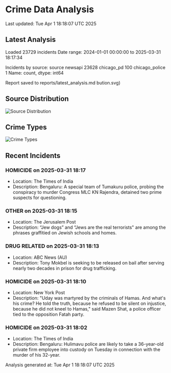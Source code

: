 # Crime Data Analysis
Last updated: Tue Apr  1 18:18:07 UTC 2025

## Latest Analysis

Loaded 23729 incidents
Date range: 2024-01-01 00:00:00 to 2025-03-31 18:17:34

Incidents by source:
source
newsapi           23628
chicago_pd          100
chicago_police        1
Name: count, dtype: int64

Report saved to reports/latest_analysis.md
bution.svg)

## Source Distribution
![Source Distribution](images/source_distribution.svg)

## Crime Types
![Crime Types](images/crime_types.svg)

## Recent Incidents

### HOMICIDE on 2025-03-31 18:17
- Location: The Times of India
- Description: Bengaluru: A special team of Tumakuru police, probing the conspiracy to murder Congress MLC KN Rajendra, detained two prime suspects for questioning.


### OTHER on 2025-03-31 18:15
- Location: The Jerusalem Post
- Description: “Jew dogs” and “Jews are the real terrorists" are among the phrases graffitied on Jewish schools and homes.


### DRUG RELATED on 2025-03-31 18:13
- Location: ABC News (AU)
- Description: Tony Mokbel is seeking to be released on bail after serving nearly two decades in prison for drug trafficking.


### HOMICIDE on 2025-03-31 18:10
- Location: New York Post
- Description: "Uday was martyred by the criminals of Hamas. And what's his crime? He told the truth, because he refused to be silent on injustice, because he did not kneel to Hamas," said Mazen Shat, a police officer tied to the opposition Fatah party.


### HOMICIDE on 2025-03-31 18:02
- Location: The Times of India
- Description: Bengaluru: Hulimavu police are likely to take a 36-year-old private firm employee into custody on Tuesday in connection with the murder of his 32-year.

Analysis generated at: Tue Apr  1 18:18:07 UTC 2025

